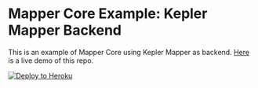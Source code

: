 # Mapper Core Example: Kepler Mapper Backend

This is an example of Mapper Core using Kepler Mapper as backend.
[Here](https://calebgeniesse-kmapper-demo.herokuapp.com) is a live demo of this repo.

[![Deploy to Heroku](https://www.herokucdn.com/deploy/button.png)](https://heroku.com/deploy)


